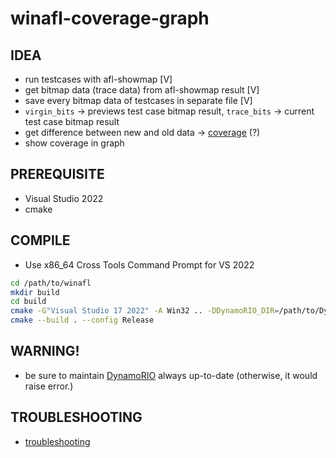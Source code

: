 # winafl-coverage-graph
## IDEA
- run testcases with afl-showmap [V]
- get bitmap data (trace data) from afl-showmap result [V]
- save every bitmap data of testcases in separate file [V]
- `virgin_bits` -> previews test case bitmap result, `trace_bits` -> current test case bitmap result
- get difference between new and old data -> [coverage](coverage.md) (?)
- show coverage in graph

## PREREQUISITE
- Visual Studio 2022
- cmake

## COMPILE
- Use x86_64 Cross Tools Command Prompt for VS 2022
```bash
cd /path/to/winafl
mkdir build
cd build
cmake -G"Visual Studio 17 2022" -A Win32 .. -DDynamoRIO_DIR=/path/to/DynamoRIO/cmake
cmake --build . --config Release
```

## WARNING!
- be sure to maintain [DynamoRIO](https://github.com/DynamoRIO/dynamorio) always up-to-date (otherwise, it would raise error.)


## TROUBLESHOOTING
- [troubleshooting](troubleshooting.md)

